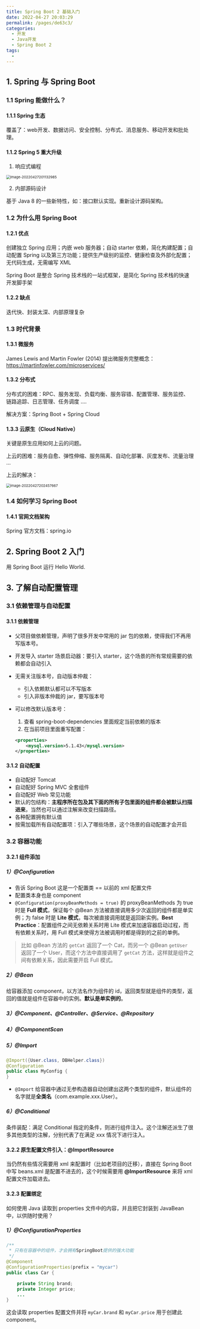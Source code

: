 ```yaml
---
title: Spring Boot 2 基础入门
date: 2022-04-27 20:03:29
permalink: /pages/de63c3/
categories:
  - 开发
  - Java开发
  - Spring Boot 2
tags:
  - 
---
```


## 1. Spring 与 Spring Boot

### 1.1 Spring 能做什么？

#### 1.1.1 Spring 生态

覆盖了：web开发、数据访问、安全控制、分布式、消息服务、移动开发和批处理。

#### 1.1.2 Spring 5 重大升级

1. 响应式编程

<img src="https://notebook-img-1304596351.cos.ap-beijing.myqcloud.com/img/image-20220427201132985.png" alt="image-20220427201132985" style="zoom: 67%;" />

2. 内部源码设计

基于 Java 8 的一些新特性，如：接口默认实现。重新设计源码架构。

### 1.2 为什么用 Spring Boot

#### 1.2.1 优点

创建独立 Spring 应用；内嵌 web 服务器；自动 starter 依赖，简化构建配置；自动配置 Spring 以及第三方功能；提供生产级别的监控、健康检查及外部化配置；无代码生成，无需编写 XML

Spring Boot 是整合 Spring 技术栈的一站式框架，是简化 Spring 技术栈的快速开发脚手架

#### 1.2.2 缺点

迭代快、封装太深、内部原理复杂

### 1.3 时代背景

#### 1.3.1 微服务

James Lewis and Martin Fowler (2014)  提出微服务完整概念：https://martinfowler.com/microservices/

#### 1.3.2 分布式

分布式的困难：RPC、服务发现、负载均衡、服务容错、配置管理、服务监控、链路追踪、日志管理、任务调度 ….

解决方案：Spring Boot + Spring Cloud

#### 1.3.3 云原生（Cloud Native）

关键是原生应用如何上云的问题。

上云的困难：服务自愈、弹性伸缩、服务隔离、自动化部署、灰度发布、流量治理 …

上云的解决：

<img src="https://notebook-img-1304596351.cos.ap-beijing.myqcloud.com/img/image-20220427202457667.png" alt="image-20220427202457667" style="zoom:67%;" />

### 1.4 如何学习 Spring Boot

#### 1.4.1 官网文档架构

Spring 官方文档：spring.io

## 2. Spring Boot 2 入门

用 Spring Boot 运行 Hello World.

## 3. 了解自动配置管理

### 3.1 依赖管理与自动配置

#### 3.1.1 依赖管理

+ 父项目做依赖管理，声明了很多开发中常用的 jar 包的依赖，使得我们不再用写版本号。

+ 开发导入 starter 场景启动器：要引入 starter，这个场景的所有常规需要的依赖都会自动引入

+ 无需关注版本号，自动版本仲裁：

  + 引入依赖默认都可以不写版本
  + 引入非版本仲裁的 jar，要写版本号

+ 可以修改默认版本号：

  1. 查看 spring-boot-dependencies 里面规定当前依赖的版本
  2. 在当前项目里面重写配置：

  ```xml
  <properties>
      <mysql.version>5.1.43</mysql.version>
  </properties>
  ```

#### 3.1.2 自动配置

+ 自动配好 Tomcat
+ 自动配好 Spring MVC 全套组件
+ 自动配好 Web 常见功能
+ 默认的包结构：**主程序所在包及其下面的所有子包里面的组件都会被默认扫描进来**，当然也可以通过注解来改变扫描路径。
+ 各种配置拥有默认值
+ 按需加载所有自动配置项：引入了哪些场景，这个场景的自动配置才会开启

### 3.2 容器功能

#### 3.2.1 组件添加

##### 1）@Configuration

+ 告诉 Spring Boot 这是一个配置类 == 以前的 xml 配置文件
+ 配置类本身也是 component
+ `@Configuration(proxyBeanMethods = true)` 的 proxyBeanMethods 为 true 时是 **Full 模式**，保证每个 @Bean 方法被直接调用多少次返回的组件都是单实例；为 false 时是 **Lite 模式**，每次被直接调用就是返回新实例。**Best Practice**：配置组件之间无依赖关系时用 Lite 模式来加速容器启动过程，而有依赖关系时，用 Full 模式来使得方法被调用时都是得到的之前的单例。

> 比如 @Bean 方法的 `getCat` 返回了一个 Cat，而另一个 @Bean `getUser` 返回了一个 User，而这个方法中直接调用了 `getCat` 方法，这样就是组件之间有依赖关系，因此需要开启 Full 模式。

##### 2）@Bean

给容器添加 component，以方法名作为组件的 id，返回类型就是组件的类型，返回的值就是组件在容器中的实例。**默认是单实例的**。

##### 3）@Component、@Controller、@Service、@Repository

##### 4）@ComponentScan

##### 5）@Import

```java
@Import({User.class, DBHelper.class})
@Configuration
public class MyConfig {
}
```

+ `@Import` 给容器中通过无参构造器自动创建出这两个类型的组件，默认组件的名字就是**全类名**（com.example.xxx.User）。

##### 6）@Conditional

条件装配：满足 Conditional 指定的条件，则进行组件注入。这个注解还派生了很多其他类型的注解，分别代表了在满足 xxx 情况下进行注入。

#### 3.2.2 原生配置文件引入：@ImportResource

当仍然有些情况需要用 xml 来配置时（比如老项目的迁移），直接在 Spring Boot 中写 beans.xml 是配置不进去的，这个时候需要用 **@ImportResource** 来将 xml 配置文件加载进去。

#### 3.2.3 配置绑定

如何使用 Java 读取到 properties 文件中的内容，并且把它封装到 JavaBean 中，以供随时使用？

##### 1）@ConfigurationProperties

```java
/**
 * 只有在容器中的组件，才会拥有SpringBoot提供的强大功能
 */
@Component
@ConfigurationProperties(prefix = "mycar")
public class Car {

    private String brand;
    private Integer price;
    ...
}
```

这会读取 properties 配置文件并将 `myCar.brand` 和 `myCar.price` 用于创建此 component。